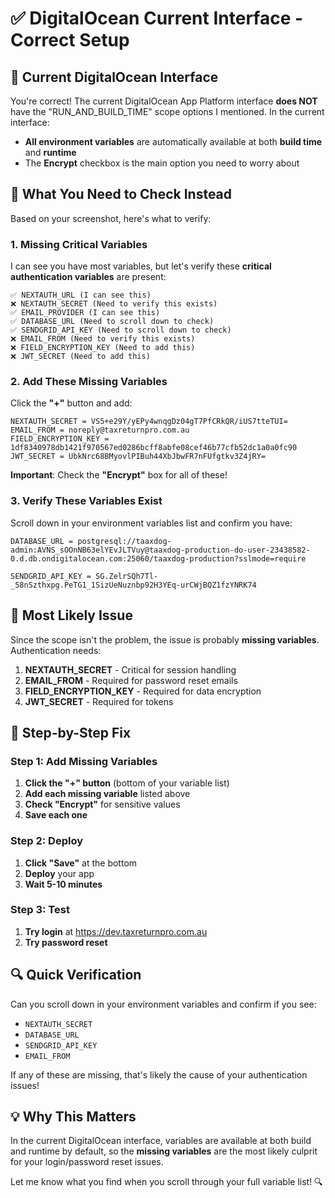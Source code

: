 # ✅ DigitalOcean Current Interface - Correct Setup

## 🎯 **Current DigitalOcean Interface**

You're correct! The current DigitalOcean App Platform interface **does NOT**
have the "RUN_AND_BUILD_TIME" scope options I mentioned. In the current
interface:

- **All environment variables** are automatically available at both **build
  time** and **runtime**
- The **Encrypt** checkbox is the main option you need to worry about

## 🔧 **What You Need to Check Instead**

Based on your screenshot, here's what to verify:

### **1. Missing Critical Variables**

I can see you have most variables, but let's verify these **critical
authentication variables** are present:

```
✅ NEXTAUTH_URL (I can see this)
❌ NEXTAUTH_SECRET (Need to verify this exists)
✅ EMAIL_PROVIDER (I can see this)
✅ DATABASE_URL (Need to scroll down to check)
✅ SENDGRID_API_KEY (Need to scroll down to check)
❌ EMAIL_FROM (Need to verify this exists)
❌ FIELD_ENCRYPTION_KEY (Need to add this)
❌ JWT_SECRET (Need to add this)
```

### **2. Add These Missing Variables**

Click the **"+"** button and add:

```
NEXTAUTH_SECRET = VS5+e29Y/yEPy4wnqgDz04gT7PfCRkQR/iUS7tteTUI=
EMAIL_FROM = noreply@taxreturnpro.com.au
FIELD_ENCRYPTION_KEY = 1df8340978db1421f970567ed0286bcff8abfe08cef46b77cfb52dc1a0a0fc90
JWT_SECRET = UbkNrc68BMyovlPIBuh44XbJbwFR7nFUfgtkv3Z4jRY=
```

**Important**: Check the **"Encrypt"** box for all of these!

### **3. Verify These Variables Exist**

Scroll down in your environment variables list and confirm you have:

```
DATABASE_URL = postgresql://taaxdog-admin:AVNS_sOOnNB63elYEvJLTVuy@taaxdog-production-do-user-23438582-0.d.db.ondigitalocean.com:25060/taaxdog-production?sslmode=require

SENDGRID_API_KEY = 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
```

## 🚨 **Most Likely Issue**

Since the scope isn't the problem, the issue is probably **missing variables**.
Authentication needs:

1. **NEXTAUTH_SECRET** - Critical for session handling
2. **EMAIL_FROM** - Required for password reset emails
3. **FIELD_ENCRYPTION_KEY** - Required for data encryption
4. **JWT_SECRET** - Required for tokens

## 📝 **Step-by-Step Fix**

### Step 1: Add Missing Variables

1. **Click the "+" button** (bottom of your variable list)
2. **Add each missing variable** listed above
3. **Check "Encrypt"** for sensitive values
4. **Save each one**

### Step 2: Deploy

1. **Click "Save"** at the bottom
2. **Deploy** your app
3. **Wait 5-10 minutes**

### Step 3: Test

1. **Try login** at https://dev.taxreturnpro.com.au
2. **Try password reset**

## 🔍 **Quick Verification**

Can you scroll down in your environment variables and confirm if you see:

- `NEXTAUTH_SECRET`
- `DATABASE_URL`
- `SENDGRID_API_KEY`
- `EMAIL_FROM`

If any of these are missing, that's likely the cause of your authentication
issues!

## 💡 **Why This Matters**

In the current DigitalOcean interface, variables are available at both build and
runtime by default, so the **missing variables** are the most likely culprit for
your login/password reset issues.

Let me know what you find when you scroll through your full variable list! 🔍
